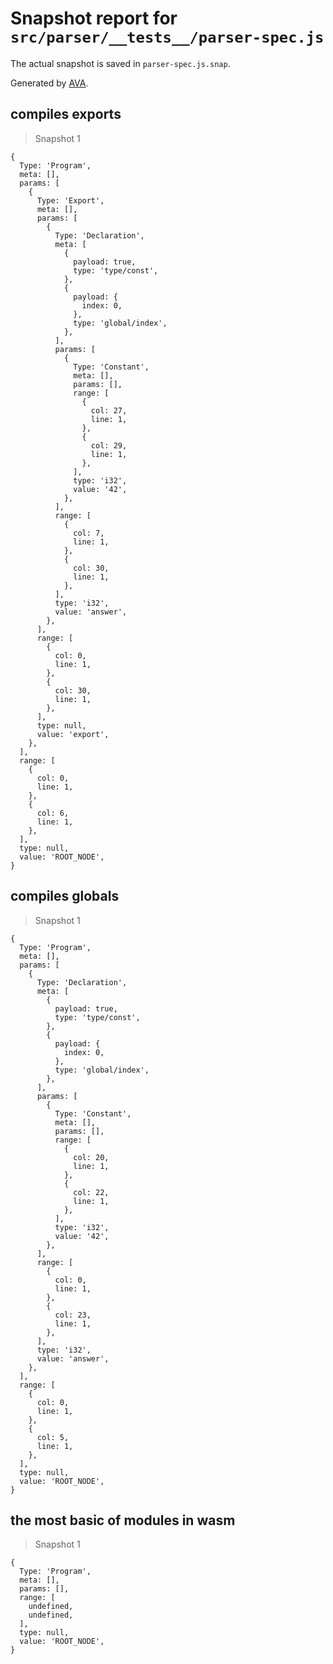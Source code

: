 # Snapshot report for `src/parser/__tests__/parser-spec.js`

The actual snapshot is saved in `parser-spec.js.snap`.

Generated by [AVA](https://ava.li).

## compiles exports

> Snapshot 1

    {
      Type: 'Program',
      meta: [],
      params: [
        {
          Type: 'Export',
          meta: [],
          params: [
            {
              Type: 'Declaration',
              meta: [
                {
                  payload: true,
                  type: 'type/const',
                },
                {
                  payload: {
                    index: 0,
                  },
                  type: 'global/index',
                },
              ],
              params: [
                {
                  Type: 'Constant',
                  meta: [],
                  params: [],
                  range: [
                    {
                      col: 27,
                      line: 1,
                    },
                    {
                      col: 29,
                      line: 1,
                    },
                  ],
                  type: 'i32',
                  value: '42',
                },
              ],
              range: [
                {
                  col: 7,
                  line: 1,
                },
                {
                  col: 30,
                  line: 1,
                },
              ],
              type: 'i32',
              value: 'answer',
            },
          ],
          range: [
            {
              col: 0,
              line: 1,
            },
            {
              col: 30,
              line: 1,
            },
          ],
          type: null,
          value: 'export',
        },
      ],
      range: [
        {
          col: 0,
          line: 1,
        },
        {
          col: 6,
          line: 1,
        },
      ],
      type: null,
      value: 'ROOT_NODE',
    }

## compiles globals

> Snapshot 1

    {
      Type: 'Program',
      meta: [],
      params: [
        {
          Type: 'Declaration',
          meta: [
            {
              payload: true,
              type: 'type/const',
            },
            {
              payload: {
                index: 0,
              },
              type: 'global/index',
            },
          ],
          params: [
            {
              Type: 'Constant',
              meta: [],
              params: [],
              range: [
                {
                  col: 20,
                  line: 1,
                },
                {
                  col: 22,
                  line: 1,
                },
              ],
              type: 'i32',
              value: '42',
            },
          ],
          range: [
            {
              col: 0,
              line: 1,
            },
            {
              col: 23,
              line: 1,
            },
          ],
          type: 'i32',
          value: 'answer',
        },
      ],
      range: [
        {
          col: 0,
          line: 1,
        },
        {
          col: 5,
          line: 1,
        },
      ],
      type: null,
      value: 'ROOT_NODE',
    }

## the most basic of modules in wasm

> Snapshot 1

    {
      Type: 'Program',
      meta: [],
      params: [],
      range: [
        undefined,
        undefined,
      ],
      type: null,
      value: 'ROOT_NODE',
    }
